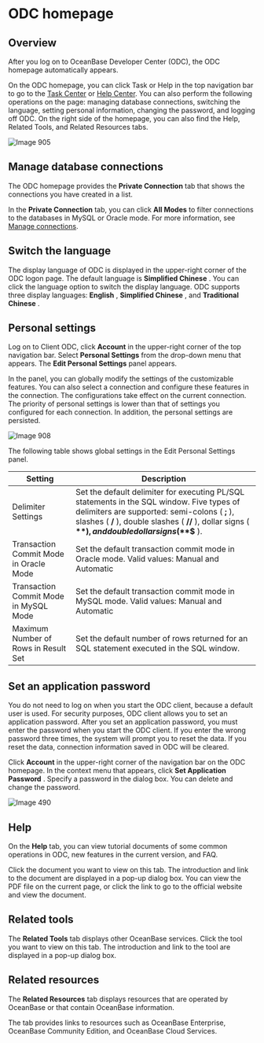 ODC homepage 
=================================



Overview 
-----------------------------

After you log on to OceanBase Developer Center (ODC), the ODC homepage automatically appears. 

On the ODC homepage, you can click Task or Help in the top navigation bar to go to the [Task Center](7.client-odc-task-management/1.client-odc-task-management-overview.md) or [Help Center](../6.client-odc-user-guide/10.client-odc-help-center.md). You can also perform the following operations on the page: managing database connections, switching the language, setting personal information, changing the password, and logging off ODC. On the right side of the homepage, you can also find the Help, Related Tools, and Related Resources tabs. 

![Image 905](https://help-static-aliyun-doc.aliyuncs.com/assets/img/en-US/3234960461/p313309.png)

Manage database connections 
------------------------------------------------

The ODC homepage provides the **Private Connection** tab that shows the connections you have created in a list. 

In the **Private Connection** tab, you can click **All Modes** to filter connections to the databases in MySQL or Oracle mode. For more information, see [Manage connections](3.client-odc-connect-database/2.client-odc-manage-connections.md).

Switch the language 
----------------------------------------

The display language of ODC is displayed in the upper-right corner of the ODC logon page. The default language is **Simplified Chinese** . You can click the language option to switch the display language. ODC supports three display languages: **English** , **Simplified Chinese** , and **Traditional Chinese** .

Personal settings 
--------------------------------------

Log on to Client ODC, click **Account** in the upper-right corner of the top navigation bar. Select **Personal Settings** from the drop-down menu that appears. The **Edit Personal Settings** panel appears. 

In the panel, you can globally modify the settings of the customizable features. You can also select a connection and configure these features in the connection. The configurations take effect on the current connection. The priority of personal settings is lower than that of settings you configured for each connection. In addition, the personal settings are persisted. 

![Image 908](https://help-static-aliyun-doc.aliyuncs.com/assets/img/en-US/2644960461/p313330.png)

The following table shows global settings in the Edit Personal Settings panel.


|                Setting                 |                                                                                                                      Description                                                                                                                      |
|----------------------------------------|-------------------------------------------------------------------------------------------------------------------------------------------------------------------------------------------------------------------------------------------------------|
| Delimiter Settings                     | Set the default delimiter for executing PL/SQL statements in the SQL window. Five types of delimiters are supported: semi-colons ( **;** ), slashes ( **/** ), double slashes ( **//** ), dollar signs ( **$** ), and double dollar signs ( **$$** ). |
| Transaction Commit Mode in Oracle Mode | Set the default transaction commit mode in Oracle mode. Valid values: Manual and Automatic                                                                                                                                                            |
| Transaction Commit Mode in MySQL Mode  | Set the default transaction commit mode in MySQL mode. Valid values: Manual and Automatic                                                                                                                                                             |
| Maximum Number of Rows in Result Set   | Set the default number of rows returned for an SQL statement executed in the SQL window.                                                                                                                                                              |



Set an application password 
------------------------------------------------

You do not need to log on when you start the ODC client, because a default user is used. For security purposes, ODC client allows you to set an application password. After you set an application password, you must enter the password when you start the ODC client. If you enter the wrong password three times, the system will prompt you to reset the data. If you reset the data, connection information saved in ODC will be cleared. 

Click **Account** in the upper-right corner of the navigation bar on the ODC homepage. In the context menu that appears, click **Set Application Password** . Specify a password in the dialog box. You can delete and change the password. 

![Image 490](https://help-static-aliyun-doc.aliyuncs.com/assets/img/en-US/7024960461/p264493.png)

Help 
-------------------------

On the **Help** tab, you can view tutorial documents of some common operations in ODC, new features in the current version, and FAQ. 

Click the document you want to view on this tab. The introduction and link to the document are displayed in a pop-up dialog box. You can view the PDF file on the current page, or click the link to go to the official website and view the document.

Related tools 
----------------------------------

The **Related Tools** tab displays other OceanBase services. Click the tool you want to view on this tab. The introduction and link to the tool are displayed in a pop-up dialog box.

Related resources 
--------------------------------------

The **Related Resources** tab displays resources that are operated by OceanBase or that contain OceanBase information. 

The tab provides links to resources such as OceanBase Enterprise, OceanBase Community Edition, and OceanBase Cloud Services.
